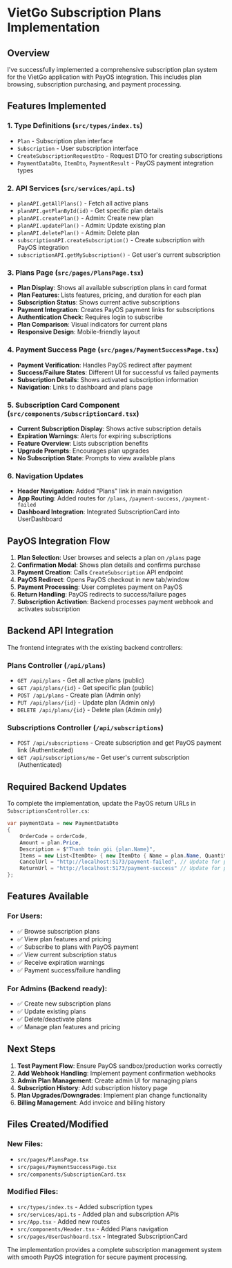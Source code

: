 # VietGo Subscription Plans Implementation

## Overview
I've successfully implemented a comprehensive subscription plan system for the VietGo application with PayOS integration. This includes plan browsing, subscription purchasing, and payment processing.

## Features Implemented

### 1. **Type Definitions** (`src/types/index.ts`)
- `Plan` - Subscription plan interface
- `Subscription` - User subscription interface  
- `CreateSubscriptionRequestDto` - Request DTO for creating subscriptions
- `PaymentDataDto`, `ItemDto`, `PaymentResult` - PayOS payment integration types

### 2. **API Services** (`src/services/api.ts`)
- `planAPI.getAllPlans()` - Fetch all active plans
- `planAPI.getPlanById(id)` - Get specific plan details
- `planAPI.createPlan()` - Admin: Create new plan
- `planAPI.updatePlan()` - Admin: Update existing plan
- `planAPI.deletePlan()` - Admin: Delete plan
- `subscriptionAPI.createSubscription()` - Create subscription with PayOS integration
- `subscriptionAPI.getMySubscription()` - Get user's current subscription

### 3. **Plans Page** (`src/pages/PlansPage.tsx`)
- **Plan Display**: Shows all available subscription plans in card format
- **Plan Features**: Lists features, pricing, and duration for each plan
- **Subscription Status**: Shows current active subscriptions
- **Payment Integration**: Creates PayOS payment links for subscriptions
- **Authentication Check**: Requires login to subscribe
- **Plan Comparison**: Visual indicators for current plans
- **Responsive Design**: Mobile-friendly layout

### 4. **Payment Success Page** (`src/pages/PaymentSuccessPage.tsx`)
- **Payment Verification**: Handles PayOS redirect after payment
- **Success/Failure States**: Different UI for successful vs failed payments
- **Subscription Details**: Shows activated subscription information
- **Navigation**: Links to dashboard and plans page

### 5. **Subscription Card Component** (`src/components/SubscriptionCard.tsx`)
- **Current Subscription Display**: Shows active subscription details
- **Expiration Warnings**: Alerts for expiring subscriptions
- **Feature Overview**: Lists subscription benefits
- **Upgrade Prompts**: Encourages plan upgrades
- **No Subscription State**: Prompts to view available plans

### 6. **Navigation Updates**
- **Header Navigation**: Added "Plans" link in main navigation
- **App Routing**: Added routes for `/plans`, `/payment-success`, `/payment-failed`
- **Dashboard Integration**: Integrated SubscriptionCard into UserDashboard

## PayOS Integration Flow

1. **Plan Selection**: User browses and selects a plan on `/plans` page
2. **Confirmation Modal**: Shows plan details and confirms purchase
3. **Payment Creation**: Calls `CreateSubscription` API endpoint 
4. **PayOS Redirect**: Opens PayOS checkout in new tab/window
5. **Payment Processing**: User completes payment on PayOS
6. **Return Handling**: PayOS redirects to success/failure pages
7. **Subscription Activation**: Backend processes payment webhook and activates subscription

## Backend API Integration

The frontend integrates with the existing backend controllers:

### Plans Controller (`/api/plans`)
- `GET /api/plans` - Get all active plans (public)
- `GET /api/plans/{id}` - Get specific plan (public)
- `POST /api/plans` - Create plan (Admin only)
- `PUT /api/plans/{id}` - Update plan (Admin only)
- `DELETE /api/plans/{id}` - Delete plan (Admin only)

### Subscriptions Controller (`/api/subscriptions`) 
- `POST /api/subscriptions` - Create subscription and get PayOS payment link (Authenticated)
- `GET /api/subscriptions/me` - Get user's current subscription (Authenticated)

## Required Backend Updates

To complete the implementation, update the PayOS return URLs in `SubscriptionsController.cs`:

```csharp
var paymentData = new PaymentDataDto
{
    OrderCode = orderCode,
    Amount = plan.Price,
    Description = $"Thanh toán gói {plan.Name}",
    Items = new List<ItemDto> { new ItemDto { Name = plan.Name, Quantity = 1, Price = plan.Price } },
    CancelUrl = "http://localhost:5173/payment-failed", // Update for production
    ReturnUrl = "http://localhost:5173/payment-success" // Update for production
};
```

## Features Available

### For Users:
- ✅ Browse subscription plans
- ✅ View plan features and pricing
- ✅ Subscribe to plans with PayOS payment
- ✅ View current subscription status
- ✅ Receive expiration warnings
- ✅ Payment success/failure handling

### For Admins (Backend ready):
- ✅ Create new subscription plans
- ✅ Update existing plans
- ✅ Delete/deactivate plans
- ✅ Manage plan features and pricing

## Next Steps

1. **Test Payment Flow**: Ensure PayOS sandbox/production works correctly
2. **Add Webhook Handling**: Implement payment confirmation webhooks
3. **Admin Plan Management**: Create admin UI for managing plans
4. **Subscription History**: Add subscription history page
5. **Plan Upgrades/Downgrades**: Implement plan change functionality
6. **Billing Management**: Add invoice and billing history

## Files Created/Modified

### New Files:
- `src/pages/PlansPage.tsx`
- `src/pages/PaymentSuccessPage.tsx` 
- `src/components/SubscriptionCard.tsx`

### Modified Files:
- `src/types/index.ts` - Added subscription types
- `src/services/api.ts` - Added plan and subscription APIs
- `src/App.tsx` - Added new routes
- `src/components/Header.tsx` - Added Plans navigation
- `src/pages/UserDashboard.tsx` - Integrated SubscriptionCard

The implementation provides a complete subscription management system with smooth PayOS integration for secure payment processing.
